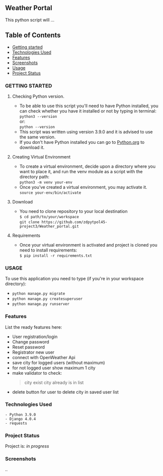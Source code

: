 ## Weather Portal

This python script will ... 

## Table of Contents
* [Getting started](#getting-started)
* [Technologies Used](#technologies-used)
* [Features](#features)
* [Screenshots](#screenshots)
* [Usage](#usage)
* [Project Status](#project-status)


### GETTING STARTED

1. Checking Python version.
    - To be able to use this script you'll need to have Python installed, you can check whether you have it installed or not by typing in terminal:  
`python3 --version`  
or:  
`python --version` 
    - This script was written using version 3.9.0 and it is advised to use the same version.
    - If you don't have Python installed you can go to [Python.org](https://www.python.org/downloads/) to download it.
    
 2. Creating Virtual Environment 
    - To create a virtual environment, decide upon a directory where you want to place it, and run the venv module as a script with the directory path:  
    `python3 -m venv your-env`  
    - Once you’ve created a virtual environment, you may activate it.  
    `source your-env/bin/activate`
    
 3. Download
     - You need to clone repository to your local destination  
    `$ cd path/to/your/workspace`  
    `git clone https://github.com/zdpytpol45-project3/Weather_portal.git`
    
 4. Requirements
    - Once your virtual environment is activated and project is cloned you need to install requirements:  
    `$ pip install -r requirements.txt`  
    
 ### USAGE
 
 To use this application you need to type (if you're in your workspace directory): 
 
 - `python manage.py migrate`
 - `python manage.py createsuperuser`
 - `python manage.py runserver`  
    
 ### Features
   List the ready features here:
   - User registration/login
   - Change password
   - Reset password
   - Registrator new user
   - connect with OpenWeather Api
   - save city for logged users (without maximum)
   - for not logged user show maximum 1 city
   - make validator to check:
        > city exist 
        > city already is in list
   - delete button for user to delete city in saved user list
   
### Technologies Used
    - Python 3.9.0
    - Django 4.0.4
    - requests

### Project Status
Project is: _in progress_

### Screenshots
..
 
